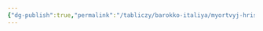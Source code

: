 ```yaml
---
{"dg-publish":true,"permalink":"/tabliczy/barokko-italiya/myortvyj-hristos/","dgPassFrontmatter":true}
---
```



